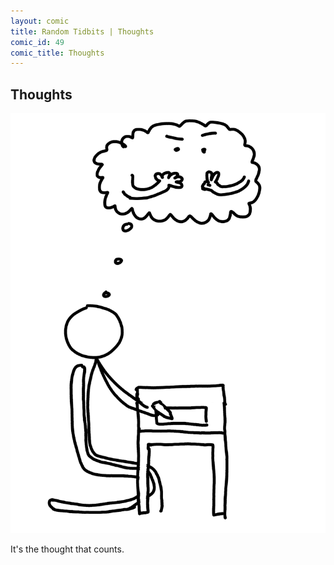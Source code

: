 ```yaml
---
layout: comic
title: Random Tidbits | Thoughts
comic_id: 49
comic_title: Thoughts
---
```


## Thoughts

<img id="img49" src="/assets/images/49.png">

It's the thought that counts.
